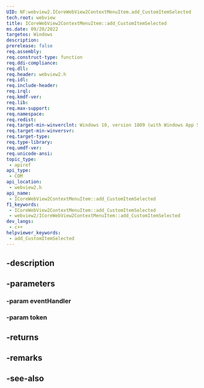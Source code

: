 ```yaml
---
UID: NF:webview2.ICoreWebView2ContextMenuItem.add_CustomItemSelected
tech.root: webview
title: ICoreWebView2ContextMenuItem::add_CustomItemSelected
ms.date: 09/20/2022
targetos: Windows
description: 
prerelease: false
req.assembly: 
req.construct-type: function
req.ddi-compliance: 
req.dll: 
req.header: webview2.h
req.idl: 
req.include-header: 
req.irql: 
req.kmdf-ver: 
req.lib: 
req.max-support: 
req.namespace: 
req.redist: 
req.target-min-winverclnt: Windows 10, version 1809 (with Windows App SDK 1.1 or later)
req.target-min-winversvr: 
req.target-type: 
req.type-library: 
req.umdf-ver: 
req.unicode-ansi: 
topic_type:
 - apiref
api_type:
 - COM
api_location:
 - webview2.h
api_name:
 - ICoreWebView2ContextMenuItem::add_CustomItemSelected
f1_keywords:
 - ICoreWebView2ContextMenuItem::add_CustomItemSelected
 - webview2/ICoreWebView2ContextMenuItem::add_CustomItemSelected
dev_langs:
 - c++
helpviewer_keywords:
 - add_CustomItemSelected
---
```


## -description

## -parameters

### -param eventHandler

### -param token

## -returns

## -remarks

## -see-also

